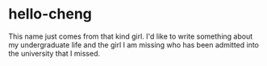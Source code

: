 # hello-cheng
This name just comes from that kind girl.
I'd like to write something about my undergraduate life and the girl I am missing who has been admitted into the university that I missed.
